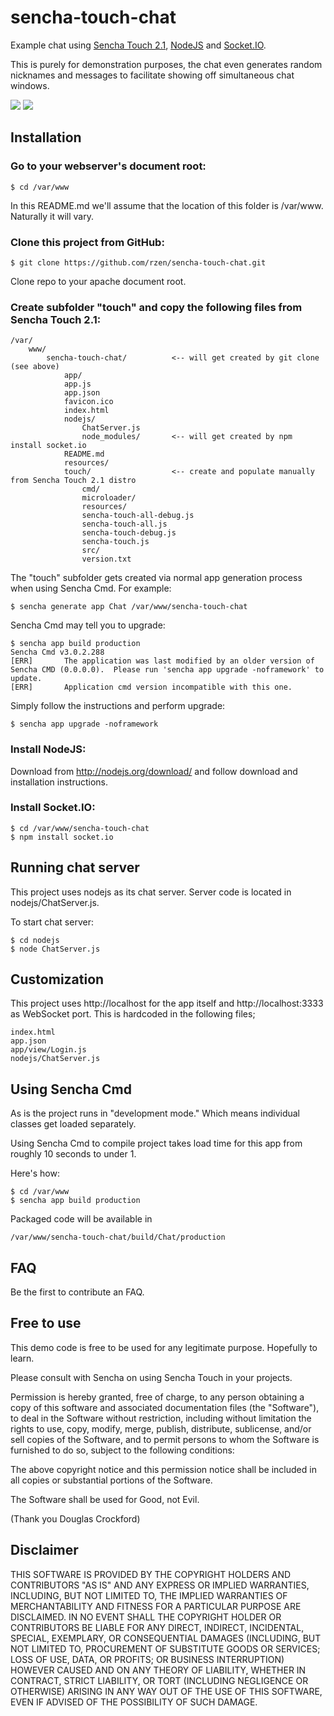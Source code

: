 # sencha-touch-chat

Example chat using [Sencha Touch 2.1](http://www.sencha.com/products/touch/ "Sencha Touch"), [NodeJS](http://nodejs.org/ "NodeJS") and [Socket.IO](http://socket.io/ "Socket.IO").

This is purely for demonstration purposes, the chat even generates random nicknames and messages to facilitate showing off simultaneous chat windows.

![](http://cl.ly/image/24051c2e0a0O/Chat-2.png) ![](http://cl.ly/image/0z26451A3e2z/Chat-3.png)


## Installation

### Go to your webserver's document root:

	$ cd /var/www

In this README.md we'll assume that the location of this folder is /var/www. Naturally it will vary.


### Clone this project from GitHub:

	$ git clone https://github.com/rzen/sencha-touch-chat.git

Clone repo to your apache document root. 


### Create subfolder "touch" and copy the following files from Sencha Touch 2.1:

	/var/
		www/
			sencha-touch-chat/			<-- will get created by git clone (see above)
				app/
				app.js
				app.json
				favicon.ico
				index.html
				nodejs/
					ChatServer.js
					node_modules/		<-- will get created by npm install socket.io
				README.md
				resources/
				touch/					<-- create and populate manually from Sencha Touch 2.1 distro
					cmd/
					microloader/
					resources/
					sencha-touch-all-debug.js
					sencha-touch-all.js
					sencha-touch-debug.js
					sencha-touch.js
					src/
					version.txt


The "touch" subfolder gets created via normal app generation process when using Sencha Cmd. For example:

	$ sencha generate app Chat /var/www/sencha-touch-chat

Sencha Cmd may tell you to upgrade:

	$ sencha app build production
	Sencha Cmd v3.0.2.288
	[ERR]		The application was last modified by an older version of Sencha CMD (0.0.0.0).  Please run 'sencha app upgrade -noframework' to update.
	[ERR]		Application cmd version incompatible with this one.


Simply follow the instructions and perform upgrade:

	$ sencha app upgrade -noframework


### Install NodeJS:

Download from http://nodejs.org/download/ and follow download and installation instructions.


### Install Socket.IO:

	$ cd /var/www/sencha-touch-chat
	$ npm install socket.io


## Running chat server

This project uses nodejs as its chat server. Server code is located in nodejs/ChatServer.js.

To start chat server:

	$ cd nodejs
	$ node ChatServer.js


## Customization

This project uses http://localhost for the app itself and http://localhost:3333 as WebSocket port. This is hardcoded in the following files;

	index.html
	app.json
	app/view/Login.js
	nodejs/ChatServer.js


## Using Sencha Cmd

As is the project runs in "development mode." Which means individual classes get loaded separately. 

Using Sencha Cmd to compile project takes load time for this app from roughly 10 seconds to under 1. 

Here's how:

	$ cd /var/www
	$ sencha app build production

Packaged code will be available in

	/var/www/sencha-touch-chat/build/Chat/production


## FAQ

Be the first to contribute an FAQ.


## Free to use

This demo code is free to be used for any legitimate purpose. Hopefully to learn.

Please consult with Sencha on using Sencha Touch in your projects.

Permission is hereby granted, free of charge, to any person obtaining a copy of this software and associated documentation files (the "Software"), to deal in the Software without restriction, including without limitation the rights to use, copy, modify, merge, publish, distribute, sublicense, and/or sell copies of the Software, and to permit persons to whom the Software is furnished to do so, subject to the following conditions:

The above copyright notice and this permission notice shall be included in all copies or substantial portions of the Software.

The Software shall be used for Good, not Evil.

(Thank you Douglas Crockford)


## Disclaimer

THIS SOFTWARE IS PROVIDED BY THE COPYRIGHT HOLDERS AND CONTRIBUTORS "AS IS" AND ANY EXPRESS OR IMPLIED WARRANTIES, INCLUDING, BUT NOT LIMITED TO, THE IMPLIED WARRANTIES OF MERCHANTABILITY AND FITNESS FOR A PARTICULAR PURPOSE ARE DISCLAIMED. IN NO EVENT SHALL THE COPYRIGHT HOLDER OR CONTRIBUTORS BE LIABLE FOR ANY DIRECT, INDIRECT, INCIDENTAL, SPECIAL, EXEMPLARY, OR CONSEQUENTIAL DAMAGES (INCLUDING, BUT NOT LIMITED TO, PROCUREMENT OF SUBSTITUTE GOODS OR SERVICES; LOSS OF USE, DATA, OR PROFITS; OR BUSINESS INTERRUPTION) HOWEVER CAUSED AND ON ANY THEORY OF LIABILITY, WHETHER IN CONTRACT, STRICT LIABILITY, OR TORT (INCLUDING NEGLIGENCE OR OTHERWISE) ARISING IN ANY WAY OUT OF THE USE OF THIS SOFTWARE, EVEN IF ADVISED OF THE POSSIBILITY OF SUCH DAMAGE.
